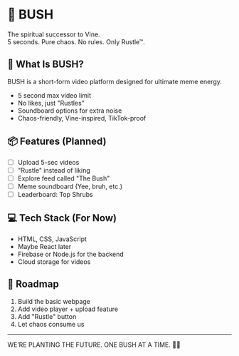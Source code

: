 # 🌿 BUSH

The spiritual successor to Vine.  
5 seconds. Pure chaos. No rules. Only Rustle™.

## 🎯 What Is BUSH?

BUSH is a short-form video platform designed for ultimate meme energy.
- 5 second max video limit
- No likes, just "Rustles"
- Soundboard options for extra noise
- Chaos-friendly, Vine-inspired, TikTok-proof

## 📦 Features (Planned)

- [ ] Upload 5-sec videos
- [ ] "Rustle" instead of liking
- [ ] Explore feed called "The Bush"
- [ ] Meme soundboard (Yee, bruh, etc.)
- [ ] Leaderboard: Top Shrubs

## 💻 Tech Stack (For Now)

- HTML, CSS, JavaScript
- Maybe React later
- Firebase or Node.js for the backend
- Cloud storage for videos

## 🧠 Roadmap

1. Build the basic webpage
2. Add video player + upload feature
3. Add "Rustle" button
4. Let chaos consume us

---

WE’RE PLANTING THE FUTURE.
ONE BUSH AT A TIME.
🌿💥

